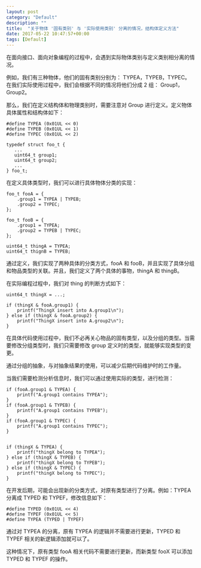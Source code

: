 ```yaml
---
layout: post
category: "Default"
description: ""
title:  "关于物体 '固有类别' 与 '实际使用类别' 分离的情况，结构体定义方法"
date: 2017-05-22 10:47:57+00:00
tags: [Default]
---
```


在面向接口、面向对象编程的过程中，会遇到实际物体类别与定义类别相分离的情况。

例如，我们有三种物体，他们的固有类别分别为： TYPEA，TYPEB，TYPEC。在我们实际使用过程中，我们会根据不同的情况将他们分成 2 组： Group1，Group2。

那么，我们在定义结构体和物理类别时，需要注意对 Group 进行定义。定义物体具体属性和结构体如下：

```
#define TYPEA (0x01UL << 0)
#define TYPEB (0x01UL << 1)
#define TYPEC (0x01UL << 2)

typedef struct foo_t {
   ...
   uint64_t group1;
   uint64_t group2;
   ...
} foo_t;
```

在定义具体类型时，我们可以进行具体物体分类的实现：

```
foo_t fooA = {
    .group1 = TYPEA | TYPEB;
    .group2 = TYPEC;
};

foo_t fooB = {
    .group1 = TYPEA;
    .group2 = TYPEB | TYPEC;
};

uint64_t thingA = TYPEA;
uint64_t thignB = TYPEB;
```

通过定义，我们实现了两种具体的分类方式，fooA 和 fooB，并且实现了具体分组和物品类型的关联。并且，我们定义了两个具体的事物，thingA 和 thingB。

在实际编程过程中，我们对 thing 的判断方式如下：

```
uint64_t thingX = ...;

if (thingX & fooA.group1) {
    printf("ThingX insert into A.group1\n");
} else if (thingX & fooA.group2) {
    printf("ThingX insert into A.group2\n");
}
```

在具体代码使用过程中，我们不必再关心物品的固有类型，以及分组的类型。当需要修改分组类型时，我们只需要修改 group 定义时的类型，就能够实现类型的变更。

通过分组的抽象，与对抽象结果的使用，可以减少后期代码维护时的工作量。

当我们需要检测分析信息时，我们可以通过使用实际的类型，进行检测：

```
if (fooA.group1 & TYPEA) {
    printf("A.group1 contains TYPEA");
}
if (fooA.group1 & TYPEB) {
    printf("A.group1 contains TYPEB");
}
if (fooA.group1 & TYPEC) {
    printf("A.group1 contains TYPEC");
}


if (thingX & TYPEA) {
    printf("thingX belong to TYPEA");
} else if (thingX & TYPEB) {
    printf("thingX belong to TYPEB");
} else if (thingX & TYPEC) {
    printf("thingX belong to TYPEC");
}
```

在开发后期，可能会出现新的分类方式，对原有类型进行了分离。例如：TYPEA 分离成 TYPED 和 TYPEF，修改信息如下：

```
#define TYPED (0x01UL << 4)
#define TYPEF (0x01UL << 5)
#define TYPEA (TYPED | TYPEF)
```

通过对 TYPEA 的分离，原有 TYPEA 的逻辑并不需要进行更新，TYPED 和 TYPEF 相关的新逻辑添加就可以了。

这种情况下，原有类型 fooA 相关代码不需要进行更新，而新类型 fooX 可以添加 TYPED 和 TYPEF 的操作。